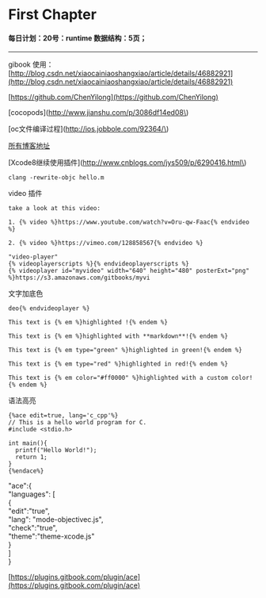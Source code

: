 # First Chapter

#### 每日计划：20号：runtime  数据结构：5页；

---

gibook 使用：[http://blog.csdn.net/xiaocainiaoshangxiao/article/details/46882921](http://blog.csdn.net/xiaocainiaoshangxiao/article/details/46882921)

[https://github.com/ChenYilong](https://github.com/ChenYilong)

[cocopods](http://www.jianshu.com/p/3086df14ed08\)

[oc文件编译过程](http://ios.jobbole.com/92364/\)

[所有博客地址](http://www.jianshu.com/p/c47c24ab1e76)

[Xcode8继续使用插件](http://www.cnblogs.com/jys509/p/6290416.html\)

```
clang -rewrite-objc hello.m
```

video 插件

```
take a look at this video:
```

```
1. {% video %}https://www.youtube.com/watch?v=Oru-qw-Faac{% endvideo %}

2. {% video %}https://vimeo.com/128858567{% endvideo %}
```

```
"video-player"
{% videoplayerscripts %}{% endvideoplayerscripts %}
{% videoplayer id="myvideo" width="640" height="480" posterExt="png" %}https://s3.amazonaws.com/gitbooks/myvi
```

文字加底色

```
deo{% endvideoplayer %}
```

```
This text is {% em %}highlighted !{% endem %}

This text is {% em %}highlighted with **markdown**!{% endem %}

This text is {% em type="green" %}highlighted in green!{% endem %}

This text is {% em type="red" %}highlighted in red!{% endem %}

This text is {% em color="#ff0000" %}highlighted with a custom color!{% endem %}
```

语法高亮

```
{%ace edit=true, lang='c_cpp'%}
// This is a hello world program for C.
#include <stdio.h>

int main(){
  printf("Hello World!");
  return 1;
}
{%endace%}
```

"ace":{  
"languages": \[  
{  
"edit":"true",  
"lang": "mode-objectivec.js",  
"check":"true",  
"theme":"theme-xcode.js"  
}  
\]  
}

[https://plugins.gitbook.com/plugin/ace](https://plugins.gitbook.com/plugin/ace)

